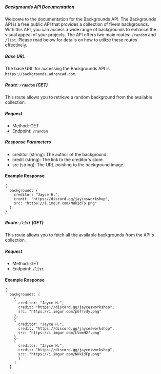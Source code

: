 ##### Backgrounds API Documentation

Welcome to the documentation for the Backgrounds API. The Backgrounds API is a free public API that provides a collection of fivem backgrounds. With this API, you can access a wide range of backgrounds to enhance the visual appeal of your projects. The API offers two main routes: `/random` and `/list`. Please read below for details on how to utilize these routes effectively.

##### Base URL

The base URL for accessing the Backgrounds API is `https://backgrounds.adrencad.com`.

##### Route: `/random` (GET)

This route allows you to retrieve a random background from the available collection.

##### Request

-   Method: GET
-   Endpoint: `/random`

##### Response Parameters

-   creditor (string): The author of the background.
-   credit (string): The link to the creditor's store.
-   src (string): The URL pointing to the background image.

#### Example Response

```
{
  background: {
    creditor: "Jayce H.",
    credit: "https://discord.gg/jaycesworkshop",
    src: "https://i.imgur.com/NHkIdFp.png"
  }
}
```

##### Route: `/list` (GET)

This route allows you to fetch all the available backgrounds from the API's collection.

##### Request

-   Method: GET
-   Endpoint: `/list`

#### Example Response

```
{
  backgrounds: [
    {
      creditor: "Jayce H.",
      credit: "https://discord.gg/jaycesworkshop",
      src: "https://i.imgur.com/pG7rvdy.png"
    },
    {
      creditor: "Jayce H.",
      credit: "https://discord.gg/jaycesworkshop",
      src: "https://i.imgur.com/LVemN2f.png"
    },
    {
      creditor: "Jayce H.",
      credit: "https://discord.gg/jaycesworkshop",
      src: "https://i.imgur.com/NHkIdFp.png"
      }
    ]
  }
```
